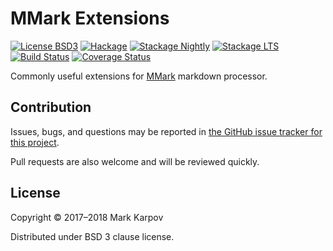 # MMark Extensions

[![License BSD3](https://img.shields.io/badge/license-BSD3-brightgreen.svg)](http://opensource.org/licenses/BSD-3-Clause)
[![Hackage](https://img.shields.io/hackage/v/mmark-ext.svg?style=flat)](https://hackage.haskell.org/package/mmark-ext)
[![Stackage Nightly](http://stackage.org/package/mmark-ext/badge/nightly)](http://stackage.org/nightly/package/mmark-ext)
[![Stackage LTS](http://stackage.org/package/mmark-ext/badge/lts)](http://stackage.org/lts/package/mmark-ext)
[![Build Status](https://travis-ci.org/mmark-md/mmark-ext.svg?branch=master)](https://travis-ci.org/mmark-md/mmark-ext)
[![Coverage Status](https://coveralls.io/repos/mmark-md/mmark-ext/badge.svg?branch=master&service=github)](https://coveralls.io/github/mmark-md/mmark-ext?branch=master)

Commonly useful extensions for
[MMark](https://hackage.haskell.org/package/mmark) markdown processor.

## Contribution

Issues, bugs, and questions may be reported in [the GitHub issue tracker for
this project](https://github.com/mmark-md/mmark-ext/issues).

Pull requests are also welcome and will be reviewed quickly.

## License

Copyright © 2017–2018 Mark Karpov

Distributed under BSD 3 clause license.
